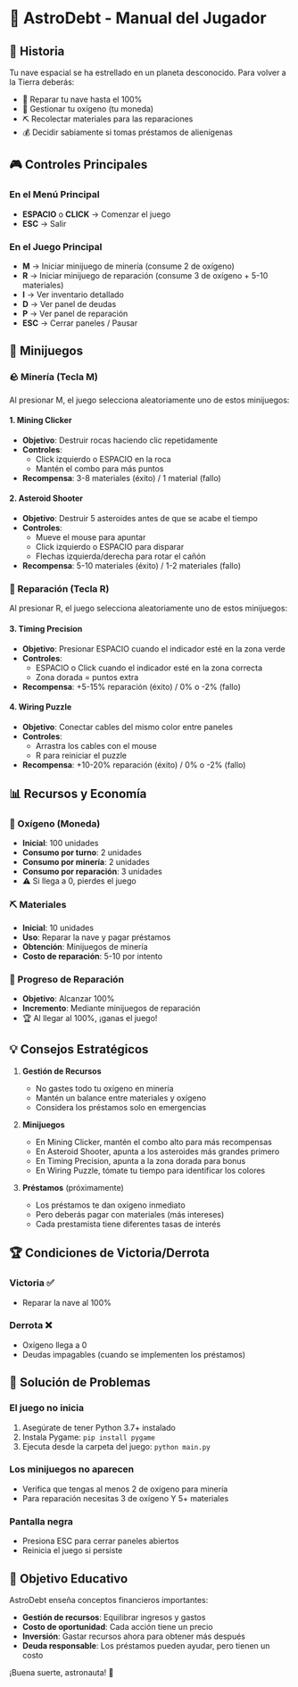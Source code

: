 # 🚀 AstroDebt - Manual del Jugador

## 📖 Historia
Tu nave espacial se ha estrellado en un planeta desconocido. Para volver a la Tierra deberás:
- 🔧 Reparar tu nave hasta el 100%
- 🫧 Gestionar tu oxígeno (tu moneda)
- ⛏️ Recolectar materiales para las reparaciones
- 💰 Decidir sabiamente si tomas préstamos de alienígenas

## 🎮 Controles Principales

### En el Menú Principal
- **ESPACIO** o **CLICK** → Comenzar el juego
- **ESC** → Salir

### En el Juego Principal
- **M** → Iniciar minijuego de minería (consume 2 de oxígeno)
- **R** → Iniciar minijuego de reparación (consume 3 de oxígeno + 5-10 materiales)
- **I** → Ver inventario detallado
- **D** → Ver panel de deudas
- **P** → Ver panel de reparación
- **ESC** → Cerrar paneles / Pausar

## 🎯 Minijuegos

### 🪨 Minería (Tecla M)
Al presionar M, el juego selecciona aleatoriamente uno de estos minijuegos:

#### 1. Mining Clicker
- **Objetivo**: Destruir rocas haciendo clic repetidamente
- **Controles**: 
  - Click izquierdo o ESPACIO en la roca
  - Mantén el combo para más puntos
- **Recompensa**: 3-8 materiales (éxito) / 1 material (fallo)

#### 2. Asteroid Shooter
- **Objetivo**: Destruir 5 asteroides antes de que se acabe el tiempo
- **Controles**:
  - Mueve el mouse para apuntar
  - Click izquierdo o ESPACIO para disparar
  - Flechas izquierda/derecha para rotar el cañón
- **Recompensa**: 5-10 materiales (éxito) / 1-2 materiales (fallo)

### 🔧 Reparación (Tecla R)
Al presionar R, el juego selecciona aleatoriamente uno de estos minijuegos:

#### 3. Timing Precision
- **Objetivo**: Presionar ESPACIO cuando el indicador esté en la zona verde
- **Controles**:
  - ESPACIO o Click cuando el indicador esté en la zona correcta
  - Zona dorada = puntos extra
- **Recompensa**: +5-15% reparación (éxito) / 0% o -2% (fallo)

#### 4. Wiring Puzzle
- **Objetivo**: Conectar cables del mismo color entre paneles
- **Controles**:
  - Arrastra los cables con el mouse
  - R para reiniciar el puzzle
- **Recompensa**: +10-20% reparación (éxito) / 0% o -2% (fallo)

## 📊 Recursos y Economía

### 🫧 Oxígeno (Moneda)
- **Inicial**: 100 unidades
- **Consumo por turno**: 2 unidades
- **Consumo por minería**: 2 unidades
- **Consumo por reparación**: 3 unidades
- ⚠️ Si llega a 0, pierdes el juego

### ⛏️ Materiales
- **Inicial**: 10 unidades
- **Uso**: Reparar la nave y pagar préstamos
- **Obtención**: Minijuegos de minería
- **Costo de reparación**: 5-10 por intento

### 🔧 Progreso de Reparación
- **Objetivo**: Alcanzar 100%
- **Incremento**: Mediante minijuegos de reparación
- 🏆 Al llegar al 100%, ¡ganas el juego!

## 💡 Consejos Estratégicos

1. **Gestión de Recursos**
   - No gastes todo tu oxígeno en minería
   - Mantén un balance entre materiales y oxígeno
   - Considera los préstamos solo en emergencias

2. **Minijuegos**
   - En Mining Clicker, mantén el combo alto para más recompensas
   - En Asteroid Shooter, apunta a los asteroides más grandes primero
   - En Timing Precision, apunta a la zona dorada para bonus
   - En Wiring Puzzle, tómate tu tiempo para identificar los colores

3. **Préstamos** (próximamente)
   - Los préstamos te dan oxígeno inmediato
   - Pero deberás pagar con materiales (más intereses)
   - Cada prestamista tiene diferentes tasas de interés

## 🏆 Condiciones de Victoria/Derrota

### Victoria ✅
- Reparar la nave al 100%

### Derrota ❌
- Oxígeno llega a 0
- Deudas impagables (cuando se implementen los préstamos)

## 🐛 Solución de Problemas

### El juego no inicia
1. Asegúrate de tener Python 3.7+ instalado
2. Instala Pygame: `pip install pygame`
3. Ejecuta desde la carpeta del juego: `python main.py`

### Los minijuegos no aparecen
- Verifica que tengas al menos 2 de oxígeno para minería
- Para reparación necesitas 3 de oxígeno Y 5+ materiales

### Pantalla negra
- Presiona ESC para cerrar paneles abiertos
- Reinicia el juego si persiste

## 🎯 Objetivo Educativo

AstroDebt enseña conceptos financieros importantes:
- **Gestión de recursos**: Equilibrar ingresos y gastos
- **Costo de oportunidad**: Cada acción tiene un precio
- **Inversión**: Gastar recursos ahora para obtener más después
- **Deuda responsable**: Los préstamos pueden ayudar, pero tienen un costo

¡Buena suerte, astronauta! 🚀
